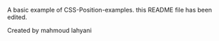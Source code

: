 A basic example of CSS-Position-examples. this README file has been edited.

Created by mahmoud lahyani